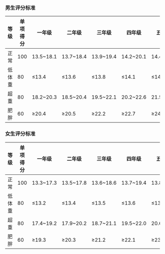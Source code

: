 ### 男生评分标准

| 等级   | 单项得分 | 一年级     | 二年级     | 三年级     | 四年级     | 五年级     | 六年级     |
|--------|----------|------------|------------|------------|------------|------------|------------|
| 正常   | 100      | 13.5~18.1  | 13.7~18.4  | 13.9~19.4  | 14.2~20.1  | 14.4~21.4  | 14.7~21.8  |
| 低体重 | 80       | ≤13.4      | ≤13.6      | ≤13.8      | ≤14.1      | ≤14.3      | ≤14.6      |
| 超重   | 80       | 18.2~20.3  | 18.5~20.4  | 19.5~22.1  | 20.2~22.6  | 21.5~24.1  | 21.9~24.5  |
| 肥胖   | 60       | ≥20.4      | ≥20.5      | ≥22.2      | ≥22.7      | ≥24.2      | ≥24.6      |

### 女生评分标准

| 等级   | 单项得分 | 一年级     | 二年级     | 三年级     | 四年级     | 五年级     | 六年级     |
|--------|----------|------------|------------|------------|------------|------------|------------|
| 正常   | 100      | 13.3~17.3  | 13.5~17.8  | 13.6~18.6  | 13.7~19.4  | 13.8~20.5  | 14.2~20.8  |
| 低体重 | 80       | ≤13.2      | ≤13.4      | ≤13.5      | ≤13.6      | ≤13.7      | ≤14.1      |
| 超重   | 80       | 17.4~19.2  | 17.9~20.2  | 18.7~21.1  | 19.5~22.0  | 20.6~22.9  | 20.9~23.6  |
| 肥胖   | 60       | ≥19.3      | ≥20.3      | ≥21.2      | ≥22.1      | ≥23.0      | ≥23.7      |

